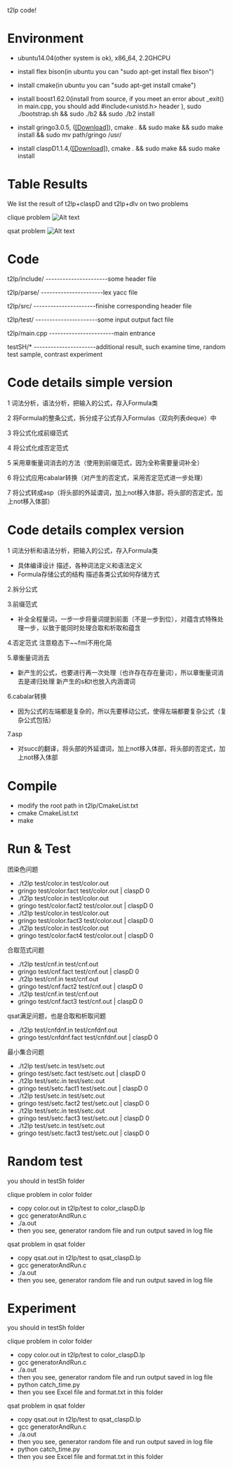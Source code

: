 t2lp code!


Environment
========
+ ubuntu14.04(other system is ok), x86_64, 2.2GHCPU

+ install flex bison(in ubuntu you can "sudo apt-get install flex bison")

+ install cmake(in ubuntu you can "sudo apt-get install cmake")

+ install boost1.62.0(install from source, if you meet an error about \_exit() in main.cpp, you should add #include<unistd.h> header ), sudo ./bootstrap.sh && sudo ./b2 && sudo ./b2 install

+ install gringo3.0.5, ([[Download]](http://sourceforge.net/projects/potassco/files/)), cmake . && sudo make  && sudo make install && sudo mv path/gringo /usr/

+ install claspD1.1.4,([[Download]](http://sourceforge.net/projects/potassco/files/)), cmake . && sudo make && sudo make install



Table Results
==========

We list the result of  t2lp+claspD and t2lp+dlv on two problems

clique problem
![Alt text](./color/color.png)

qsat problem
![Alt text](./qsat/qsat.png)




Code
==========
t2lp/include/  ----------------------some header file

t2lp/parse/    ----------------------lex yacc file

t2lp/src/      ----------------------finishe corresponding header file

t2lp/test/     ----------------------some input  output fact file

t2lp/main.cpp  -----------------------main entrance

testSH/*  ----------------------additional result, such examine time, random test sample, contrast experiment


Code details simple version
============
1 词法分析，语法分析，把输入的公式，存入Formula类

2 将Formula的整条公式，拆分成子公式存入Formulas（双向列表deque）中

3 将公式化成前缀范式

4 将公式化成否定范式

5 采用章衡量词消去的方法（使用到前缀范式，因为全称需要量词补全）

6 将公式应用cabalar转换（对产生的否定式，采用否定范式进一步处理）

7 将公式转成asp（将头部的外延谓词，加上not移入体部，将头部的否定式，加上not移入体部）


Code details complex version
============
1 词法分析和语法分析，把输入的公式，存入Formula类
+ 具体编译设计
描述，各种词法定义和语法定义
+ Formula存储公式的结构
描述各类公式如何存储方式

2.拆分公式

3.前缀范式
+ 补全全程量词，一步一步将量词提到前面（不是一步到位），对蕴含式特殊处理一步，以致于能同时处理合取和析取和蕴含

4.否定范式
注意稳态下~~fml不用化简

5.章衡量词消去
+ 新产生的公式，也要进行再一次处理（也许存在存在量词），所以章衡量词消去是递归处理
新产生的s和t也放入内涵谓词

6.cabalar转换
+ 因为公式的左端都是复杂的，所以先要移动公式，使得左端都要复杂公式（复杂公式包括）

7.asp
+ 对succ的翻译，将头部的外延谓词，加上not移入体部，将头部的否定式，加上not移入体部


Compile
==========

+ modify the root path in t2lp/CmakeList.txt
+ cmake CmakeList.txt
+ make

Run & Test
===========
团染色问题
+ ./t2lp test/color.in  test/color.out
+ gringo test/color.fact  test/color.out | claspD 0
+ ./t2lp test/color.in  test/color.out
+ gringo test/color.fact2  test/color.out | claspD 0
+ ./t2lp test/color.in  test/color.out
+ gringo test/color.fact3  test/color.out | claspD 0
+ ./t2lp test/color.in  test/color.out
+ gringo test/color.fact4  test/color.out | claspD 0

合取范式问题
+ ./t2lp test/cnf.in  test/cnf.out
+ gringo test/cnf.fact  test/cnf.out | claspD 0
+ ./t2lp test/cnf.in  test/cnf.out
+ gringo test/cnf.fact2  test/cnf.out | claspD 0
+ ./t2lp test/cnf.in  test/cnf.out
+ gringo test/cnf.fact3  test/cnf.out | claspD 0

qsat满足问题，也是合取和析取问题

+ ./t2lp test/cnfdnf.in  test/cnfdnf.out
+ gringo test/cnfdnf.fact  test/cnfdnf.out | claspD 0

最小集合问题
+ ./t2lp test/setc.in  test/setc.out
+ gringo test/setc.fact  test/setc.out | claspD 0
+ ./t2lp test/setc.in  test/setc.out
+ gringo test/setc.fact1  test/setc.out | claspD 0
+ ./t2lp test/setc.in  test/setc.out
+ gringo test/setc.fact2  test/setc.out | claspD 0
+ ./t2lp test/setc.in  test/setc.out
+ gringo test/setc.fact3  test/setc.out | claspD 0
+ ./t2lp test/setc.in  test/setc.out
+ gringo test/setc.fact3  test/setc.out | claspD 0







Random test
==========
you should in testSh folder

clique problem in color folder
+ copy color.out in t2lp/test  to color_claspD.lp
+ gcc generatorAndRun.c
+ ./a.out
+ then you see, generator random file and run output saved in log file

qsat problem in qsat folder
+ copy qsat.out in t2lp/test  to qsat_claspD.lp
+ gcc generatorAndRun.c
+ ./a.out
+ then you see, generator random file and run output saved in log file


Experiment
==========

you should in testSh folder

clique problem in color folder
+ copy color.out in t2lp/test  to color_claspD.lp
+ gcc generatorAndRun.c
+ ./a.out
+ then you see, generator random file and run output saved in log file
+ python catch_time.py
+ then you see Excel file and format.txt  in this folder

qsat problem in qsat folder
+ copy qsat.out in t2lp/test  to qsat_claspD.lp
+ gcc generatorAndRun.c
+ ./a.out
+ then you see, generator random file and run output saved in log file
+ python catch_time.py
+ then you see Excel file and format.txt in this folder
